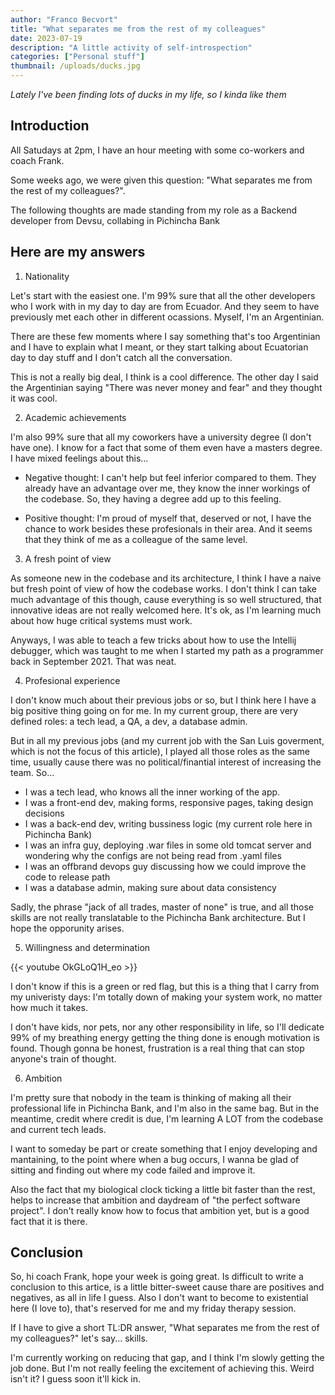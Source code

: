 ```yaml
---
author: "Franco Becvort"
title: "What separates me from the rest of my colleagues"
date: 2023-07-19
description: "A little activity of self-introspection"
categories: ["Personal stuff"]
thumbnail: /uploads/ducks.jpg
---
```

_Lately I've been finding lots of ducks in my life, so I kinda like them_

## Introduction

All Satudays at 2pm, I have an hour meeting with some co-workers and coach Frank.

Some weeks ago, we were given this question: "What separates me from the rest of my colleagues?".

The following thoughts are made standing from my role as a Backend developer from Devsu, collabing in Pichincha Bank

## Here are my answers

1. Nationality

Let's start with the easiest one. I'm 99% sure that all the other developers who I work with in my day to day are from Ecuador. And they seem to have previously met each other in different ocassions. Myself, I'm an Argentinian. 

There are these few moments where I say something that's too Argentinian and I have to explain what I meant, or they start talking about Ecuatorian day to day stuff and I don't catch all the conversation.

This is not a really big deal, I think is a cool difference. The other day I said the Argentinian saying "There was never money and fear" and they thought it was cool.

2. Academic achievements

I'm also 99% sure that all my coworkers have a university degree (I don't have one). I know for a fact that some of them even have a masters degree. I have mixed feelings about this...

- Negative thought: I can't help but feel inferior compared to them. They already have an advantage over me, they know the inner workings of the codebase. So, they having a degree add up to this feeling.

- Positive thought: I'm proud of myself that, deserved or not, I have the chance to work besides these profesionals in their area. And it seems that they think of me as a colleague of the same level.

3. A fresh point of view

As someone new in the codebase and its architecture, I think I have a naive but fresh point of view of how the codebase works. I don't think I can take much advantage of this though, cause everything is so well structured, that innovative ideas are not really welcomed here. It's ok, as I'm learning much about how huge critical systems must work.

Anyways, I was able to teach a few tricks about how to use the Intellij debugger, which was taught to me when I started my path as a programmer back in September 2021. That was neat.

4. Profesional experience

I don't know much about their previous jobs or so, but I think here I have a big positive thing going on for me. In my current group, there are very defined roles: a tech lead, a QA, a dev, a database admin.

But in all my previous jobs (and my current job with the San Luis goverment, which is not the focus of this article), I played all those roles as the same time, usually cause there was no political/finantial interest of increasing the team. So...

- I was a tech lead, who knows all the inner working of the app. 
- I was a front-end dev, making forms, responsive pages, taking design decisions
- I was a back-end dev, writing bussiness logic (my current role here in Pichincha Bank)
- I was an infra guy, deploying .war files in some old tomcat server and wondering why the configs are not being read from .yaml files
- I was an offbrand devops guy discussing how we could improve the code to release path
- I was a database admin, making sure about data consistency

Sadly, the phrase "jack of all trades, master of none" is true, and all those skills are not really translatable to the Pichincha Bank architecture. But I hope the opporunity arises.

5. Willingness and determination

{{< youtube OkGLoQ1H_eo >}}

I don't know if this is a green or red flag, but this is a thing that I carry from my univeristy days: I'm totally down of making your system work, no matter how much it takes.

I don't have kids, nor pets, nor any other responsibility in life, so I'll dedicate 99% of my breathing energy getting the thing done is enough motivation is found. Though gonna be honest, frustration is a real thing that can stop anyone's train of thought.

6. Ambition

I'm pretty sure that nobody in the team is thinking of making all their professional life in Pichincha Bank, and I'm also in the same bag. But in the meantime, credit where credit is due, I'm learning A LOT from the codebase and current tech leads.

I want to someday be part or create something that I enjoy developing and mantaining, to the point where when a bug occurs, I wanna be glad of sitting and finding out where my code failed and improve it.

Also the fact that my biological clock ticking a little bit faster than the rest, helps to increase that ambition and daydream of "the perfect software project". I don't really know how to focus that ambition yet, but is a good fact that it is there.

## Conclusion

So, hi coach Frank, hope your week is going great. Is difficult to write a conclusion to this artice, is a little bitter-sweet cause thare are positives and negatives, as all in life I guess. Also I don't want to become to existential here (I love to), that's reserved for me and my friday therapy session.

If I have to give a short TL:DR answer, "What separates me from the rest of my colleagues?" let's say... skills.

I'm currently working on reducing that gap, and I think I'm slowly getting the job done. But I'm not really feeling the excitement of achieving this. Weird isn't it? I guess soon it'll kick in.